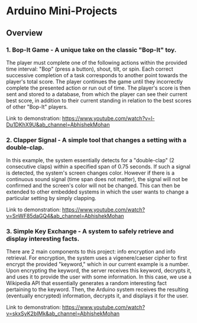 # Arduino Mini-Projects

## Overview
### 1. Bop-It Game - A unique take on the classic "Bop-It" toy. 
The player must complete one of the following actions within the provided time interval: "Bop" (press a button), shout, tilt, or spin. Each correct successive completion of a task corresponds to another point towards the player's total score. The player continues the game until they incorrectly complete the presented action or run out of time. The player's score is then sent and stored to a database, from which the player can see their current best score, in addition to their current standing in relation to the best scores of other "Bop-It" players.

Link to demonstration: https://www.youtube.com/watch?v=l-Du1DKhX9U&ab_channel=AbhishekMohan

### 2. Clapper Signal - A simple tool that changes a setting with a double-clap. 
In this example, the system essentially detects for a "double-clap" (2 consecutive claps) within a specified span of 0.75 seconds. If such a signal is detected, the system's screen changes color. However if there is a continuous sound signal (time span does not matter), the signal will not be confirmed and the screen's color will not be changed. This can then be extended to other embedded systems in which the user wants to change a particular setting by simply clapping.

Link to demonstration: https://www.youtube.com/watch?v=SnWF85daGQ4&ab_channel=AbhishekMohan

### 3. Simple Key Exchange - A system to safely retrieve and display interesting facts.
There are 2 main components to this project: info encryption and info retrieval. For encryption, the system uses a vigenere/caeser cipher to first encrypt the provided "keyword," which in our current example is a number. Upon encrypting the keyword, the server receives this keyword, decrypts it, and uses it to provide the user with some information. In this case, we use a Wikipedia API that essentially generates a random interesting fact pertaining to the keyword. Then, the Arduino system receives the resulting (eventually encrypted) information, decrypts it, and displays it for the user.

Link to demonstration: https://www.youtube.com/watch?v=skxSyK2bIMk&ab_channel=AbhishekMohan
